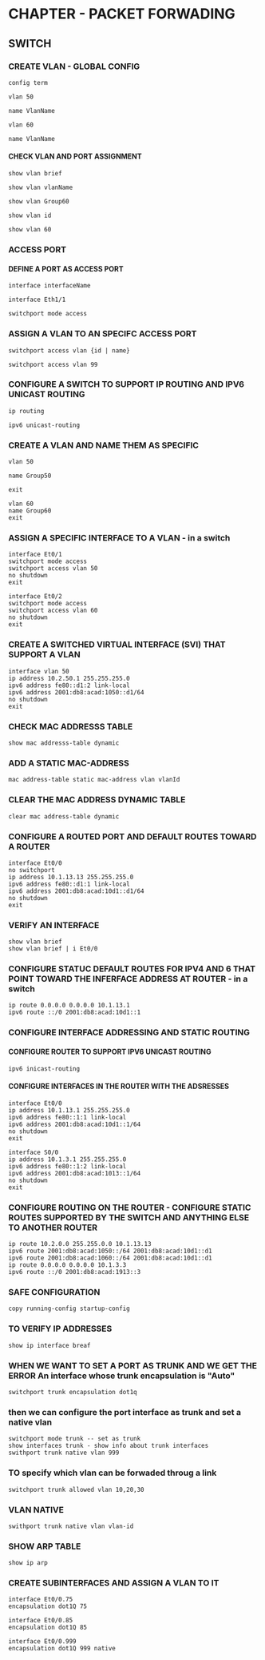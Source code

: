 # CHAPTER - PACKET FORWADING

## SWITCH

### CREATE VLAN - GLOBAL CONFIG 
    config term

    vlan 50

    name VlanName

    vlan 60

    name VlanName

#### CHECK VLAN AND PORT ASSIGNMENT

    show vlan brief 

    show vlan vlanName

    show vlan Group60

    show vlan id

    show vlan 60

### ACCESS PORT

#### DEFINE A PORT AS ACCESS PORT 
    interface interfaceName

    interface Eth1/1
    
    switchport mode access

### ASSIGN A VLAN TO AN SPECIFC ACCESS PORT
    switchport access vlan {id | name}

    switchport access vlan 99

###  CONFIGURE A SWITCH TO SUPPORT IP ROUTING AND IPV6 UNICAST ROUTING
    ip routing 

    ipv6 unicast-routing

### CREATE A VLAN AND NAME THEM AS SPECIFIC 
    vlan 50

    name Group50

    exit

    vlan 60
    name Group60
    exit

### ASSIGN A SPECIFIC INTERFACE TO A VLAN - in a switch 
    interface Et0/1
    switchport mode access
    switchport access vlan 50
    no shutdown
    exit

    interface Et0/2
    switchport mode access
    switchport access vlan 60
    no shutdown
    exit

### CREATE A SWITCHED VIRTUAL INTERFACE (SVI) THAT SUPPORT A VLAN
    interface vlan 50
    ip address 10.2.50.1 255.255.255.0
    ipv6 address fe80::d1:2 link-local
    ipv6 address 2001:db8:acad:1050::d1/64
    no shutdown
    exit

### CHECK MAC ADDRESSS TABLE 
    show mac addresss-table dynamic 

### ADD A STATIC MAC-ADDRESS    
    mac address-table static mac-address vlan vlanId

### CLEAR THE MAC ADDRESS DYNAMIC TABLE
    clear mac address-table dynamic

### CONFIGURE A ROUTED PORT AND DEFAULT ROUTES TOWARD A ROUTER
    interface Et0/0
    no switchport
    ip address 10.1.13.13 255.255.255.0
    ipv6 address fe80::d1:1 link-local
    ipv6 address 2001:db8:acad:10d1::d1/64
    no shutdown
    exit

### VERIFY AN INTERFACE 
    show vlan brief 
    show vlan brief | i Et0/0

### CONFIGURE STATUC DEFAULT ROUTES FOR IPV4 AND 6 THAT POINT TOWARD THE INFERFACE ADDRESS AT ROUTER - in a switch
    ip route 0.0.0.0 0.0.0.0 10.1.13.1
    ipv6 route ::/0 2001:db8:acad:10d1::1

### CONFIGURE INTERFACE ADDRESSING AND STATIC ROUTING
#### CONFIGURE ROUTER TO SUPPORT IPV6 UNICAST ROUTING
    ipv6 inicast-routing

#### CONFIGURE INTERFACES IN THE ROUTER WITH THE ADSRESSES 
    interface Et0/0
    ip address 10.1.13.1 255.255.255.0
    ipv6 address fe80::1:1 link-local
    ipv6 address 2001:db8:acad:10d1::1/64
    no shutdown
    exit

    interface S0/0
    ip address 10.1.3.1 255.255.255.0
    ipv6 address fe80::1:2 link-local
    ipv6 address 2001:db8:acad:1013::1/64
    no shutdown
    exit
    

### CONFIGURE ROUTING ON THE ROUTER - CONFIGURE STATIC ROUTES SUPPORTED BY THE SWITCH AND ANYTHING ELSE TO ANOTHER ROUTER
    ip route 10.2.0.0 255.255.0.0 10.1.13.13
    ipv6 route 2001:db8:acad:1050::/64 2001:db8:acad:10d1::d1
    ipv6 route 2001:db8:acad:1060::/64 2001:db8:acad:10d1::d1
    ip route 0.0.0.0 0.0.0.0 10.1.3.3
    ipv6 route ::/0 2001:db8:acad:1913::3


### SAFE CONFIGURATION
    copy running-config startup-config

### TO VERIFY IP ADDRESSES
    show ip interface breaf

### WHEN WE WANT TO SET A PORT AS TRUNK AND WE GET THE ERROR An interface whose trunk encapsulation is "Auto"
    switchport trunk encapsulation dot1q
### then we can configure the port interface as trunk and set a native vlan
    switchport mode trunk -- set as trunk
    show interfaces trunk - show info about trunk interfaces
    swithport trunk native vlan 999 

### TO specify which vlan can be forwaded throug a link
    switchport trunk allowed vlan 10,20,30

### VLAN NATIVE 
    swithport trunk native vlan vlan-id

### SHOW ARP TABLE
    show ip arp

###  CREATE SUBINTERFACES AND ASSIGN A VLAN TO IT   
    interface Et0/0.75
    encapsulation dot1Q 75

    interface Et0/0.85
    encapsulation dot1Q 85

    interface Et0/0.999
    encapsulation dot1Q 999 native
    

    


